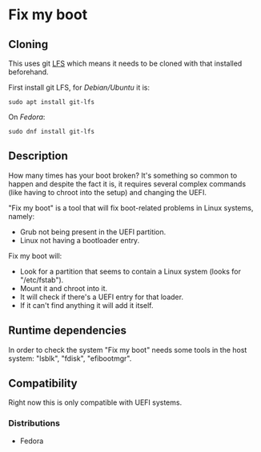 # Fix my boot

## Cloning
This uses git [LFS](https://git-lfs.github.com/) which means it needs to be
cloned with that installed beforehand.

First install git LFS, for *Debian/Ubuntu* it is:

```shell
sudo apt install git-lfs
```

On *Fedora*:    

```shell
sudo dnf install git-lfs
```

## Description


How many times has your boot broken? It's something so common to happen and despite the fact it is, it requires several complex commands (like having to chroot into the setup) and changing the UEFI.

"Fix my boot" is a tool that will fix boot-related problems in Linux systems, namely:
* Grub not being present in the UEFI partition.
* Linux not having a bootloader entry.

Fix my boot will:
* Look for a partition that seems to contain a Linux system (looks for "/etc/fstab").
* Mount it and chroot into it.
* It will check if there's a UEFI entry for that loader.
* If it can't find anything it will add it itself.

## Runtime dependencies

In order to check the system "Fix my boot" needs some tools in the host system: "lsblk", "fdisk", "efibootmgr".

## Compatibility

Right now this is only compatible with UEFI systems.

### Distributions
* Fedora